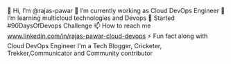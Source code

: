👋 Hi, I’m @rajas-pawar
🔭 I’m currently working as Cloud DevOps Engineer
🌱 I’m learning multicloud technologies and Devops
🚀 Started #90DaysOfDevops Challenge
📫 How to reach me www.linkedin.com/in/rajas-pawar-cloud-devops
⚡ Fun fact along with Cloud DevOps Engineer I'm a Tech Blogger, Cricketer, Trekker,Communicator and Community contributor
